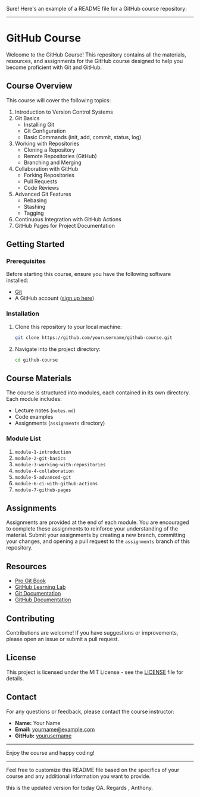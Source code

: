 Sure! Here's an example of a README file for a GitHub course repository:

---

# GitHub Course

Welcome to the GitHub Course! This repository contains all the materials, resources, and assignments for the GitHub course designed to help you become proficient with Git and GitHub.

## Course Overview

This course will cover the following topics:
1. Introduction to Version Control Systems
2. Git Basics
    - Installing Git
    - Git Configuration
    - Basic Commands (init, add, commit, status, log)
3. Working with Repositories
    - Cloning a Repository
    - Remote Repositories (GitHub)
    - Branching and Merging
4. Collaboration with GitHub
    - Forking Repositories
    - Pull Requests
    - Code Reviews
5. Advanced Git Features
    - Rebasing
    - Stashing
    - Tagging
6. Continuous Integration with GitHub Actions
7. GitHub Pages for Project Documentation

## Getting Started

### Prerequisites

Before starting this course, ensure you have the following software installed:
- [Git](https://git-scm.com/downloads)
- A GitHub account ([sign up here](https://github.com/join))

### Installation

1. Clone this repository to your local machine:

    ```bash
    git clone https://github.com/yourusername/github-course.git
    ```

2. Navigate into the project directory:

    ```bash
    cd github-course
    ```

## Course Materials

The course is structured into modules, each contained in its own directory. Each module includes:
- Lecture notes (`notes.md`)
- Code examples
- Assignments (`assignments` directory)

### Module List

1. `module-1-introduction`
2. `module-2-git-basics`
3. `module-3-working-with-repositories`
4. `module-4-collaboration`
5. `module-5-advanced-git`
6. `module-6-ci-with-github-actions`
7. `module-7-github-pages`

## Assignments

Assignments are provided at the end of each module. You are encouraged to complete these assignments to reinforce your understanding of the material. Submit your assignments by creating a new branch, committing your changes, and opening a pull request to the `assignments` branch of this repository.

## Resources

- [Pro Git Book](https://git-scm.com/book/en/v2)
- [GitHub Learning Lab](https://lab.github.com/)
- [Git Documentation](https://git-scm.com/doc)
- [GitHub Documentation](https://docs.github.com/en)

## Contributing

Contributions are welcome! If you have suggestions or improvements, please open an issue or submit a pull request.

## License

This project is licensed under the MIT License - see the [LICENSE](LICENSE) file for details.

## Contact

For any questions or feedback, please contact the course instructor:

- **Name:** Your Name
- **Email:** yourname@example.com
- **GitHub:** [yourusername](https://github.com/yourusername)

---

Enjoy the course and happy coding!

---

Feel free to customize this README file based on the specifics of your course and any additional information you want to provide.

this is the updated version for today QA.
Regards ,
Anthony.